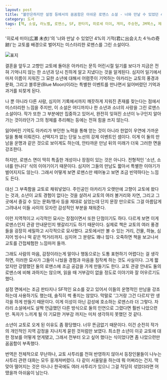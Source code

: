```yaml
---
layout: post
title: "볼만은하지만 설정 등에서의 꼼꼼함은 아쉬운 로맨스 소설 - 너와 만날 수 있었던 4%의 기적"
category: 도서
tags: [책, 소설, 라노벨, 로맨스, SF, 판타지, 히로세 미이, 게미, 주승현, JM북스, 제우미디어, 서평]
---
```


'히로세 미이(広瀬 未衣)'의
'너와 만날 수 있었던 4%의 기적(君に出会えた４％の奇跡)'는
교토를 배경으로 벌어지는 미스터리한 로맨스를 그린 소설이다.

![표지](https://lh3.googleusercontent.com/ZQQtiXN5C7lE0pSmhEPCcPrBOEzlZMQxx4YendC7VyXtneLr9ZrtZ2HqLGgY7lamDI-NvliGmOd-WQ=s480)

결혼을 앞두고 고향인 교토에 돌아온 아카리는
문득 어린시절 일기를 보다가
지금은 전혀 기억나지 않는 한 소년과
당시 친하게 알고 지냈다는 것을 알게된다.
심지어 일기에서마저 이름이 지워진 그 묘한 소년에 대해서
어렴풋이 기억하는 아카리는
교토의 풍경과 문화, 그리고 블루문(Blue Moon)이라는 특별한 이벤트를 만나면서
잃어버렸던 기억과 과거를 되찾게 된다.

나 뿐 아니라 다른 사람, 심지어 기록에서까지 깨끗하게 지워진 존재를 찾는다는 점에서 미스터리한 느낌을 주지만,
이 소설은 어디까지나 한 소년과 소녀의 사랑을 그린 로맨스 소설이다.
작가 또한 그 부분에만 집중하고 있어서,
완전히 잊혀진 소년이 누구인지 알아가는 것이라던가
그의 정체를 추리해는 등에는 전혀 힘을 쓰지 않는다.

잃어버린 기억도 아카리가 부던한 노력을 통해 얻는 것이 아니라
한없이 우연에 가까운 일을 통해 이뤄진다.
선택지가 없는 단일 노선의 강제 이벤트인 셈이다.
이게 이 둘의 만남을 운명과 같은 것으로 보이게도 하는데,
안타까운 만남 뒤의 미래가 더욱 그러한 면을 강조한다.

하지만, 로맨스 면이 딱히 특출한 개성이나 장점이 있는 것은 아니다.
전형적인 '소년, 소녀를 만나다' 식의 이야기이기 때문이다.
심지어 그들의 만남도 짧아서 특별한 이야기가 벌어지지도 않는다.
그래서 어떻게 보면 로맨스만 떼어놓고 보면 조금 빈약하다는 느낌도 든다.

대신 그 부족함을 교토로 채워넣었다.
주인공인 아카리가 오랫만에 고향이 교토에 왔다는 것과,
소년이 교토 경험이 없다는 것을 살려서
교토의 여러 볼거리와 자연, 그리고 그곳에서 즐길 수 있는 문화/행사 등을 제대로 실었는데
단지 문장 만으로도 그걸 아름답게 그려내서
이들 사이의 모자란 감성적인 부분을 채워준다.

이런 지역적이고 시각적인 묘사는 장점이면서 또한 단점이기도 하다.
다르게 보면 이게 로맨스인지 관광 안내문인지 헷갈리기도 하기 때문이다.
실제로 책은 교토의 여러 풍경들을 굉장히 세밀하고 시각적으로 묘사했다.
교토에서만 볼 수 있는 거리, 건물, 하늘, 심지어 빙수나 떡 같은 먹거리까지.
심지어 그 분량도 꽤나 많다.
오죽하면 책을 보고나서 교토를 간접체험한 느낌마저 들까.

그래도 사람의 마음, 감정이라는게 말이나 행동으로는 도통 표현하기 어렵다는 걸 생각하면,
이러한 묘사가 그들이 나눴을 경험과 마음을 짐작케 하는 것도 사실이다.
그게 짧았지만 강렬했던 둘의 로맨스에 조금 공감을 가게 만들기도 한다.
교토 관광 안내도 둘의 로맨스에 비해 과하지는 않으며,
읽을 때 거부감이 없을 정도로 이야기와 잘 어우르기도 했다.

설정 면에서는 조금 판타지나 SF적인 요소를 갖고 있어서
이들의 운명적인 만남을 강조하는데 사용하기도 했는데,
솔직히 썩 좋지는 않았다.
막말로 '그거랑 그건 다르지'란 생각을 하게 만들기 때문이다.
이게 이성이 아닌 감성에 호소하는 로맨스라 더 그렇다.
차라리 소설에서도 살짝 언급했던 다른 방식으로 둘의 인연으로 그렸다면 훨씬 나았으련만.
독자가 느끼게 될 이 기묘한 거부감 까지는 미처 생각하지 못했던 것 같다.

소년이 교토로 오게 된 이유도 좀 황당했다.
너무 뜬금없기 때문이다.
이건 순전히 작가의 개인적인 지역 감정을 지나치게 묻힌 것처럼만 보였다.
최소한 소년이 이곳 교토에 대한 정보를 어떻게 얻게됐고,
그래서 전부터 오고 싶어 했다는 식이었다면 좀 나았으련만
꼼꼼함이 부족했다.

번역은 전체적으로 무난하나,
교토 사투리를 전혀 반영하지 않아서
등장인물들이 나누는 사투리 관련 대화는 모두 뭉개져버렸다.
다 같이 서울말을 하는데 뭐 어쩌라는 건지.
딱 맞아 떨어지는 것은 아니나 한국에도 여러 사투리가 있으니 그걸 적당히 섞었더라면 어땠을까 아쉬움이 남는다.
